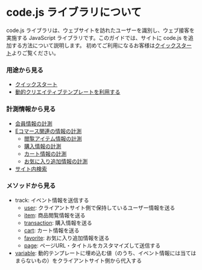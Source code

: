 # code.js ライブラリについて

code.js ライブラリは、ウェブサイトを訪れたユーザーを識別し、ウェブ接客を実施する JavaScript ライブラリです。このガイドでは、サイトに code.js を追加する方法について説明します。
初めてご利用になるお客様は[クイックスタート](./quick-start.html)よりご覧ください。

### 用途から見る

- [クイックスタート](./quick-start.html)
- [動的クリエイティブテンプレートを利用する](./client-variable.html)

### 計測情報から見る

- [会員情報の計測](./track-user.html)
- [Eコマース関連の情報の計測](./track-ec.html)
  - [閲覧アイテム情報の計測](./track-item.html)
  - [購入情報の計測](./track-transaction.html)
  - [カート情報の計測](./track-cart.html)
  - [お気に入り追加情報の計測](./track-favorite.html)
- [サイト内検索](./track-page.html)

### メソッドから見る

- track: イベント情報を送信する
  - [user](./track-user.html): クライアントサイト側で保持しているユーザー情報を送る
  - [item](./track-item.html): 商品閲覧情報を送る
  - [transaction](./track-transaction.html): 購入情報を送る
  - [cart](./track-cart.html): カート情報を送る
  - [favorite](./track-favorite.html): お気に入り追加情報を送る
  - [page](./track-page.html): ページURL・タイトルをカスタマイズして送信する
- [variable](./client-variable.html): 動的テンプレートに埋め込む値（のうち、イベント情報には当てはまらないもの）をクライアントサイト側から代入する

